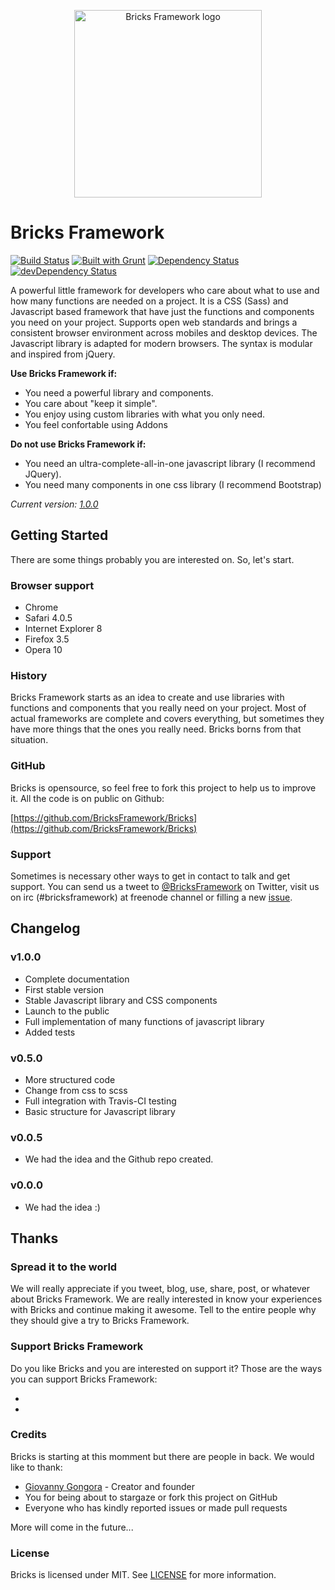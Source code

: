 <p align="center">
	<img src="https://raw.githubusercontent.com/BricksFramework/artwork/master/png/bricks-color.png?raw=true" height="300px" width="300px" alt="Bricks Framework logo"/>
</p>

<p align="center">
	<h1>Bricks Framework</h1> 
</p>

[![Build Status](https://travis-ci.org/BricksFramework/Bricks.png)](https://travis-ci.org/BricksFramework/Bricks) [![Built with Grunt](https://cdn.gruntjs.com/builtwith.png)](http://gruntjs.com/) 
[![Dependency Status](https://david-dm.org/BricksFramework/Bricks.png)](https://david-dm.org/BricksFramework/Bricks) [![devDependency Status](https://david-dm.org/BricksFramework/Bricks/dev-status.png)](https://david-dm.org/BricksFramework/Bricks#info=devDependencies)

A powerful little framework for developers who care about what to use and how many functions are needed on a project. It is a CSS (Sass) and Javascript based framework that have just the functions and components you need on your project. Supports open web standards and brings a consistent browser environment across mobiles and desktop devices. The Javascript library is adapted for modern browsers. The syntax is modular and inspired from jQuery.

**Use Bricks Framework if:**

 * You need a powerful library and components.
 * You care about "keep it simple".
 * You enjoy using custom libraries with what you only need.
 * You feel confortable using Addons

**Do not use Bricks Framework if:**

 * You need an ultra-complete-all-in-one javascript library (I recommend JQuery).
 * You need many components in one css library (I recommend Bootstrap)

*Current version: [1.0.0]()*


Getting Started
---------------
There are some things probably you are interested on. So, let's start.

### Browser support

* Chrome
* Safari 4.0.5
* Internet Explorer 8
* Firefox 3.5
* Opera 10

### History
Bricks Framework starts as an idea to create and use libraries with functions and components that you really need on your project. Most of actual frameworks are complete and covers everything, but sometimes they have more things that the ones you really need. Bricks borns from that situation. 

### GitHub
Bricks is opensource, so feel free to fork this project to help us to improve it. All the code is on public on Github:

[https://github.com/BricksFramework/Bricks](https://github.com/BricksFramework/Bricks)

### Support
Sometimes is necessary other ways to get in contact to talk and get support. You can send us a tweet to [@BricksFramework](https://twitter.com/BricksFramework) on Twitter, visit us on irc (#bricksframework) at freenode channel or filling a new [issue](https://github.com/BricksFramework/Bricks/issues?milestone=none&page=1&state=open).


Changelog
---------
### v1.0.0
 * Complete documentation
 * First stable version
 * Stable Javascript library and CSS components
 * Launch to the public
 * Full implementation of many functions of javascript library
 * Added tests

### v0.5.0
 * More structured code
 * Change from css to scss
 * Full integration with Travis-CI testing
 * Basic structure for Javascript library

### v0.0.5
 * We had the idea and the Github repo created.

### v0.0.0
 * We had the idea :)


Thanks
------
### Spread it to the world
We will really appreciate if you tweet, blog, use, share, post, or whatever about Bricks Framework. We are really interested in know your experiences with Bricks and continue making it awesome. Tell to the entire people why they should give a try to Bricks Framework.

### Support Bricks Framework
Do you like Bricks and you are interested on support it? Those are the ways you can support Bricks Framework:

 * 
 *

### Credits
Bricks is starting at this momment but there are people in back. We would like to thank:

 * [Giovanny Gongora](https://github.com/Gioyik) - Creator and founder
 * You for being about to stargaze or fork this project on GitHub
 * Everyone who has kindly reported issues or made pull requests

More will come in the future...

### License
Bricks is licensed under MIT. See [LICENSE](https://github.com/BricksFramework/Bricks/blob/master/LICENSE.md) for more information.
